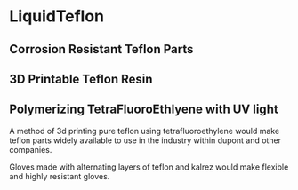# LiquidTeflon
## Corrosion Resistant Teflon Parts
## 3D Printable Teflon Resin
## Polymerizing TetraFluoroEthlyene with UV light
A method of 3d printing pure teflon using tetrafluoroethylene would make teflon parts widely available to use in the industry within dupont and other companies.

Gloves made with alternating layers of teflon and kalrez would make flexible and highly resistant gloves.
